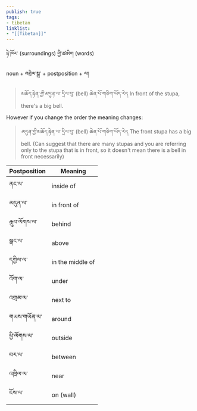 ```yaml
---
publish: true
tags:
- tibetan
linklist:
- "[[Tibetan]]"
---
```


ཉེ་ཁོར་ (surroundings) གྱི་ཚཨིག (words)

noun + འབྲེལ་སྒྲ་ + postposition + ལ།

> མཆོད་རྟེན་<i class="b">གྱི་</i><i class="p">མདུན་</i><i class="b">ལ་</i> དྲིལ་བུ་ (bell) ཆེན་པོ་གཅིག་ཡོད་རེད
> In front of the stupa, there's a big bell.

However if you change the order the meaning changes:

> <i class="p">མདུན་</i><i class="b">གྱི་</i>མཆོད་རྟེན<i class="b">་ལ་</i> དྲིལ་བུ་ (bell) ཆེན་པོ་གཅིག་ཡོད་རེད
> The front stupa has a big bell. (Can suggest that there are many stupas and you are referring only to the stupa that is in front, so it doesn't mean there is a bell in front necessarily)

| Postposition | Meaning          |
| ------------ | ---------------- |
| ནང་ལ་        | inside of        |
| མདུན་ལ་      | in front of      |
| རྒུབ་ལོགས་ལ་ | behind           |
| སྒང་ལ་       | above            |
| དཀྱིལ་ལ་     | in the middle of |
| འོག་ལ་       | under            |
| འགྲམ་ལ་      | next to          |
| གཡས་གཡོན་ལ་  | around           |
| ཕྱི་ལོགས་ལ་  | outside          |
| བར་ལ་        | between          |
| འཁྲིལ་ལ་     | near             |
| ངོས་ལ་       | on (wall)        |